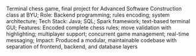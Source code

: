 Terminal chess game, final project for Advanced Software Construction class at BYU;
Role: Backend programming; rules encoding; system architecture;
Tech Stack: Java; SQL; Spark framework; text-based terminal GUI;
Features: Encoded complete chess rules; move validation with highlighting; multiplayer support; concurrent game management; real-time messaging;
Impact: Produced a modular, maintainable codebase with separation of frontend, backend, and database layers
